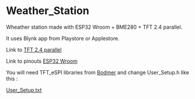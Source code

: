 # Weather_Station
Wheather station made with ESP32 Wroom + BME280 + TFT 2.4 parallel.

It uses Blynk app from Playstore or Applestore.

Link to [TFT 2.4 parallel](http://www.lcdwiki.com/2.4inch_Arduino_Display)

Link to pinouts [ESP32 Wroom](https://learn.upesy.com/fr/boards/ESP32_Wroom_DevKit.html)


You will need TFT_eSPI libraries from [Bodmer](https://github.com/Bodmer/TFT_eSPI) and change User_Setup.h like this :

[User_Setup.txt](https://github.com/kramer04/Weather_Station/files/6636456/User_Setup.txt)
